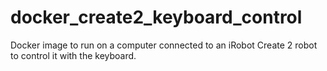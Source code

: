 # docker_create2_keyboard_control
Docker image to run on a computer connected to an iRobot Create 2 robot to control it with the keyboard.
